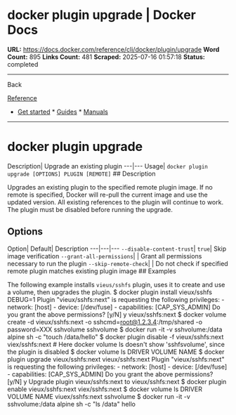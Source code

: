 # docker plugin upgrade | Docker Docs

**URL:** https://docs.docker.com/reference/cli/docker/plugin/upgrade
**Word Count:** 895
**Links Count:** 481
**Scraped:** 2025-07-16 01:57:18
**Status:** completed

---

Back

[Reference](https://docs.docker.com/reference/)

  * [Get started](https://docs.docker.com/get-started/)   * [Guides](https://docs.docker.com/guides/)   * [Manuals](https://docs.docker.com/manuals/)

* * *

# docker plugin upgrade

Description| Upgrade an existing plugin   ---|---   Usage| `docker plugin upgrade [OPTIONS] PLUGIN [REMOTE]`      ## Description

Upgrades an existing plugin to the specified remote plugin image. If no remote is specified, Docker will re-pull the current image and use the updated version. All existing references to the plugin will continue to work. The plugin must be disabled before running the upgrade.

## Options

Option| Default| Description   ---|---|---   `--disable-content-trust`| `true`| Skip image verification   `--grant-all-permissions`| | Grant all permissions necessary to run the plugin   `--skip-remote-check`| | Do not check if specified remote plugin matches existing plugin image         ## Examples

The following example installs `vieus/sshfs` plugin, uses it to create and use a volume, then upgrades the plugin.               $ docker plugin install vieux/sshfs DEBUG=1          Plugin "vieux/sshfs:next" is requesting the following privileges:      - network: [host]      - device: [/dev/fuse]      - capabilities: [CAP_SYS_ADMIN]     Do you grant the above permissions? [y/N] y     vieux/sshfs:next          $ docker volume create -d vieux/sshfs:next -o sshcmd=root@1.2.3.4:/tmp/shared -o password=XXX sshvolume          sshvolume          $ docker run -it -v sshvolume:/data alpine sh -c "touch /data/hello"          $ docker plugin disable -f vieux/sshfs:next          viex/sshfs:next          # Here docker volume ls doesn't show 'sshfsvolume', since the plugin is disabled     $ docker volume ls          DRIVER              VOLUME NAME          $ docker plugin upgrade vieux/sshfs:next vieux/sshfs:next          Plugin "vieux/sshfs:next" is requesting the following privileges:      - network: [host]      - device: [/dev/fuse]      - capabilities: [CAP_SYS_ADMIN]     Do you grant the above permissions? [y/N] y     Upgrade plugin vieux/sshfs:next to vieux/sshfs:next          $ docker plugin enable vieux/sshfs:next          viex/sshfs:next          $ docker volume ls          DRIVER              VOLUME NAME     viuex/sshfs:next    sshvolume          $ docker run -it -v sshvolume:/data alpine sh -c "ls /data"          hello